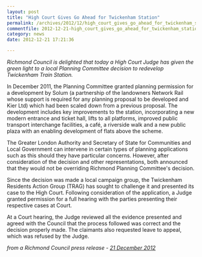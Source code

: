 ```yaml
---
layout: post
title: "High Court Gives Go Ahead for Twickenham Station"
permalink: /archives/2012/12/high_court_gives_go_ahead_for_twickenham_station.html
commentfile: 2012-12-21-high_court_gives_go_ahead_for_twickenham_station
category: news
date: 2012-12-21 17:21:36

---
```


*Richmond Council is delighted that today a High Court Judge has given the green light to a local Planning Committee decision to redevelop Twickenham Train Station.*

In December 2011, the Planning Committee granted planning permission for a development by Solum (a partnership of the landowners Network Rail whose support is required for any planning proposal to be developed and Kier Ltd) which had been scaled down from a previous proposal. The development includes key improvements to the station, incorporating a new modern entrance and ticket hall, lifts to all platforms, improved public transport interchange facilities, a café, a riverside walk and a new public plaza with an enabling development of flats above the scheme.

The Greater London Authority and Secretary of State for Communities and Local Government can intervene in certain types of planning applications such as this should they have particular concerns. However, after consideration of the decision and other representations, both announced that they would not be overriding Richmond Planning Committee's decision.

Since the decision was made a local campaign group, the Twickenham Residents Action Group (TRAG) has sought to challenge it and presented its case to the High Court. Following consideration of the application, a Judge granted permission for a full hearing with the parties presenting their respective cases at Court.

At a Court hearing, the Judge reviewed all the evidence presented and agreed with the Council that the process followed was correct and the decision properly made. The claimants also requested leave to appeal, which was refused by the Judge.

<cite>from a Richmond Council press release - [21 December 2012](http://www.richmond.gov.uk/home/council_government_and_democracy/council/civic-offices/departments/communications/press_office/press_releases/december_2012_press_releases/high_court_gives_go_ahead_for_twickenham_train_station_redevelopment.htm</cite>)
